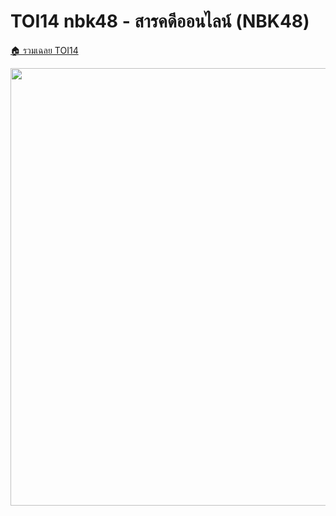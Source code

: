 <!-- @codegen_problem begin -->
# TOI14 nbk48 - สารคดีออนไลน์ (NBK48)

[🏠 รวมเฉลย TOI14](../)

<img width="700" src="https://github.com/krist7599555/toi/assets/19445033/80c80822-7583-4bcd-a705-dae3eacdee85" />
<!-- @codegen_problem end -->
